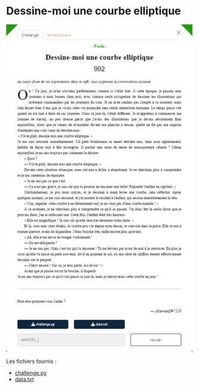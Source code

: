 # Dessine-moi une courbe elliptique

<img alt="énoncé du challenge" src="enonce.png" width=500>

Les fichiers fournis :
- [challenge.py](challenge.py)
- [data.txt](data.txt)
